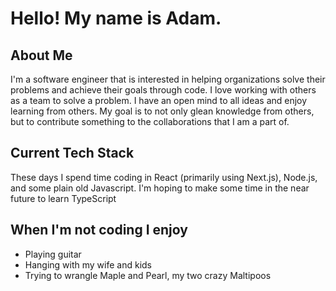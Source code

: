 <h1>Hello! My name is Adam.</h1>

<h2>About Me</h2>
<p>I'm a software engineer that is interested in helping organizations solve their problems and achieve their goals through code.  I love working with others as a team to solve a problem. I have an open mind to all ideas and enjoy learning from others.  My goal is to not only glean knowledge from others, but to contribute something to the collaborations that I am a part of.</p>

<h2>Current Tech Stack</h2>
<p>These days I spend time coding in React (primarily using Next.js), Node.js, and some plain old Javascript.  I'm hoping to make some time in the near future to learn TypeScript</p>

<h2>When I'm not coding I enjoy</h2>
<ul>
  <li>Playing guitar</li>
  <li>Hanging with my wife and kids</li>
  <li>Trying to wrangle Maple and Pearl, my two crazy Maltipoos</li>
</ul>
